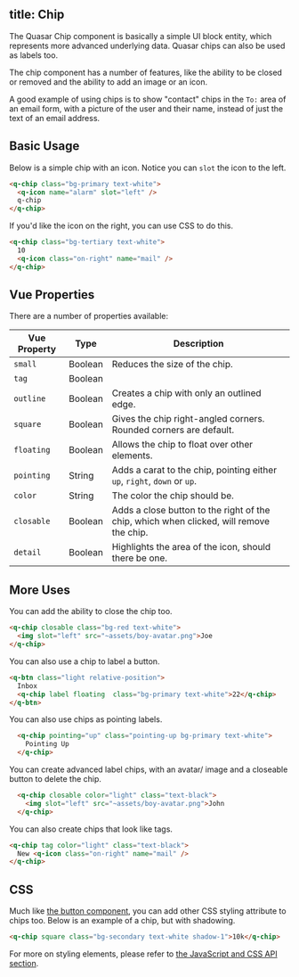 title: Chip
---

The Quasar Chip component is basically a simple UI block entity, which represents more advanced underlying data. Quasar chips can also be used as labels too.

The chip component has a number of features, like the ability to be closed or removed and the ability to add an image or an icon. 

A good example of using chips is to show "contact" chips in the `To:` area of an email form, with a picture of the user and their name, instead of just the text of an email address. 

<!-- Todo! Usually touching or clicking on (or hovering over) a chip will show the full details behind the data the chip represents. For instance, if the chip is showing a contact, then the full details or a list of partial details could be shown to the user for information or selection. This kind of feature, however, is left up to userland to create, as there are many, many possibilities. Chips can be used for any abbreviated visual representation of any kind of data. --> 

<input type="hidden" data-fullpage-demo="components/chip">

## Basic Usage

Below is a simple chip with an icon. Notice you can `slot` the icon to the left.

``` html
<q-chip class="bg-primary text-white">
  <q-icon name="alarm" slot="left" />
  q-chip
</q-chip>
```

If you'd like the icon on the right, you can use CSS to do this.

``` html
<q-chip class="bg-tertiary text-white">
  10
  <q-icon class="on-right" name="mail" />
</q-chip>
```

## Vue Properties
There are a number of properties available:

| Vue Property | Type | Description |
| --- | --- | --- |
|`small` | Boolean | Reduces the size of the chip. |
|`tag` | Boolean |  |
|`outline` | Boolean | Creates a chip with only an outlined edge. |
|`square` | Boolean | Gives the chip right-angled corners. Rounded corners are default. |
|`floating` | Boolean | Allows the chip to float over other elements. |
|`pointing` | String | Adds a carat to the chip, pointing either `up`, `right`, `down` or `up`.  |
| `color` | String | The color the chip should be. | 
|`closable` | Boolean | Adds a close button to the right of the chip, which when clicked, will remove the chip. |
|`detail` | Boolean | Highlights the area of the icon, should there be one. |

## More Uses

You can add the ability to close the chip too.

``` html
<q-chip closable class="bg-red text-white">
  <img slot="left" src="~assets/boy-avatar.png">Joe
</q-chip>
```
You can also use a chip to label a button.

```html
<q-btn class="light relative-position">
  Inbox
  <q-chip label floating  class="bg-primary text-white">22</q-chip>
</q-btn>
```

You can also use chips as pointing labels.

```html
  <q-chip pointing="up" class="pointing-up bg-primary text-white">
    Pointing Up
  </q-chip>
```

You can create advanced label chips, with an avatar/ image and a closeable button to delete the chip. 

```html
  <q-chip closable color="light" class="text-black">
    <img slot="left" src="~assets/boy-avatar.png">John
  </q-chip>
```

You can also create chips that look like tags.

```html
<q-chip tag color="light" class="text-black">
  New <q-icon class="on-right" name="mail" />
</q-chip>
```

## CSS

Much like [the button component](/components/buttons.html), you can add other CSS styling attribute to chips too. Below is an example of a chip, but with shadowing.

```html
<q-chip square class="bg-secondary text-white shadow-1">10k</q-chip>
```

For more on styling elements, please refer to [the JavaScript and CSS API section](/api).  


 
